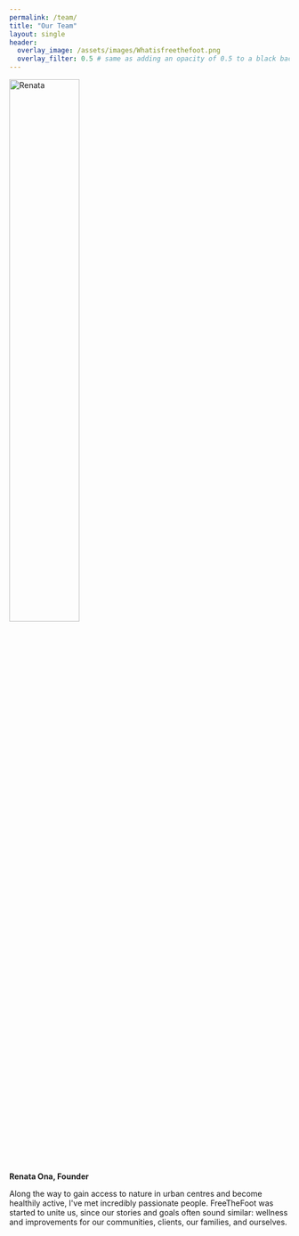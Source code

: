 ```yaml
---
permalink: /team/
title: "Our Team"
layout: single
header:
  overlay_image: /assets/images/Whatisfreethefoot.png
  overlay_filter: 0.5 # same as adding an opacity of 0.5 to a black background
---
```


<img src="{{ site.baseurl }}/assets/images/Renata.png" style="width: 50%; height: auto;" alt="Renata">

<b>Renata Ona, Founder</b>

<p>Along the way to gain access to nature in urban centres and become healthily active, I've met incredibly passionate people. FreeTheFoot was started to unite us, since our stories and goals often sound similar: wellness and improvements for our communities, clients, our families, and ourselves.</p> 







